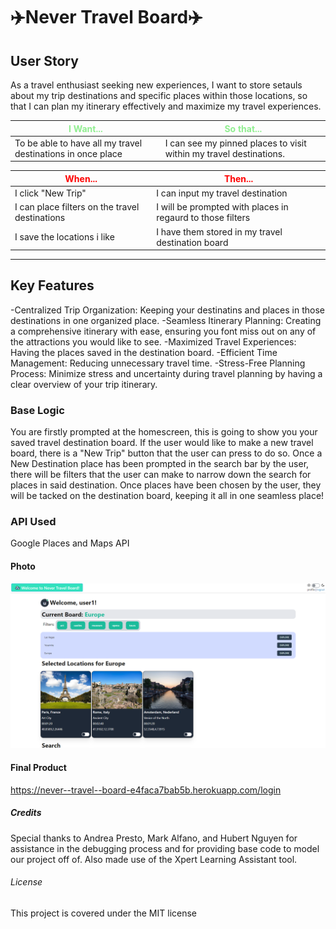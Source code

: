 # ✈️Never Travel Board✈️

## **User Story**
As a travel enthusiast seeking new experiences,
I want to store setauls about my trip destinations and specific places within those locations,
so that I can plan my itinerary effectively and maximize my travel experiences.

|<span style="color:lightgreen;">**I Want...**</span>                  |<span style="color:lightgreen;">**So that...**</span>                                      |
|----------------------------------------------------------------------|-------------------------------------------------------------------------------------------|
|To be able to have all my travel destinations in once place |  I can see my pinned places to visit within my travel destinations.                                        |

|<span style="color:red;">**When...**</span>                           |<span style="color:red;">**Then...**</span>                                                |
|----------------------------------------------------------------------|--------------------------------------------------------------
|                  I click "New Trip"                                  |     I can input my travel destination                             |
|                                       I can place filters on the travel destinations          |         I will be prompted with places in regaurd to those filters                                  |
|                   I save the locations i like                                |        I have them stored in my travel destination board              |

---

## Key Features
-Centralized Trip Organization: Keeping your destinatins and places in those destinations in one organized place.
-Seamless Itinerary Planning: Creating a comprehensive itinerary with ease, ensuring you font miss out on any of the attractions you would like to see.
-Maximized Travel Experiences: Having the places saved in the destination board. 
-Efficient Time Management: Reducing unnecessary travel time.
-Stress-Free Planning Process: Minimize stress and uncertainty during travel planning by having a clear overview of your trip itinerary.

### Base Logic
You are firstly prompted at the homescreen, this is going to show you your saved travel destination board. If the user would like to make a new travel board, there is a "New Trip" button that the user can press to do so. Once a New Destination place has been prompted in the search bar by the user, there will be filters that the user can make to narrow down the search for places in said destination.
Once places have been chosen by the user, they will be tacked on the destination board, keeping it all in one seamless place!

### API Used
Google Places and Maps API

#### Photo
<img src="public/images/never-travel-board-app.png" alt="never-travel-board-application-homepage-screenshot"/>

#### Final Product
https://never--travel--board-e4faca7bab5b.herokuapp.com/login

##### Credits
Special thanks to Andrea Presto, Mark Alfano, and Hubert Nguyen for assistance in the debugging process and for providing base code to model our project off of. Also made use of the Xpert Learning Assistant tool. 

###### License
This project is covered under the MIT license